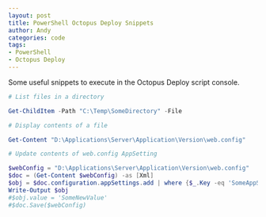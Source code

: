```yaml
---
layout: post
title: PowerShell Octopus Deploy Snippets
author: Andy
categories: code
tags:
- PowerShell
- Octopus Deploy
---
```


Some useful snippets to execute in the Octopus Deploy script console.

``` powershell
# List files in a directory

Get-ChildItem -Path "C:\Temp\SomeDirectory" -File
```

``` powershell
# Display contents of a file

Get-Content "D:\Applications\Server\Application\Version\web.config"
```

``` powershell
# Update contents of web.config AppSetting

$webConfig = "D:\Applications\Server\Application\Version\web.config"
$doc = (Get-Content $webConfig) -as [Xml]
$obj = $doc.configuration.appSettings.add | where {$_.Key -eq 'SomeAppSettingKey'}
Write-Output $obj
#$obj.value = 'SomeNewValue'
#$doc.Save($webConfig)
```
